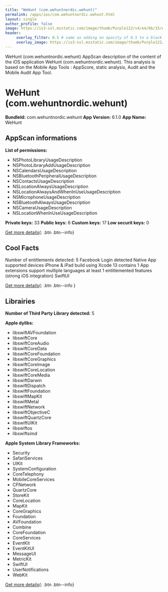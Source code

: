 ```yaml
---
title: "WeHunt (com.wehuntnordic.wehunt)"
permalink: /apps/ios/com.wehuntnordic.wehunt.html
layout: single
author_profile: false
image: https://is3-ssl.mzstatic.com/image/thumb/Purple122/v4/e4/6b/15/e46b155f-0454-6a18-5514-480fc06a7c7d/AppIcon-0-0-1x_U007emarketing-0-0-0-10-0-0-sRGB-0-0-0-GLES2_U002c0-512MB-85-220-0-0.png/512x512bb.jpg
header: 
     overlay_filter: 0.5 # same as adding an opacity of 0.5 to a black background
     overlay_image: https://is3-ssl.mzstatic.com/image/thumb/Purple122/v4/e4/6b/15/e46b155f-0454-6a18-5514-480fc06a7c7d/AppIcon-0-0-1x_U007emarketing-0-0-0-10-0-0-sRGB-0-0-0-GLES2_U002c0-512MB-85-220-0-0.png/512x512bb.jpg
---
```

WeHunt (com.wehuntnordic.wehunt) AppScan description of the content of the iOS application WeHunt (com.wehuntnordic.wehunt). This analysis is based on the Mobile App Tools : AppScore, static analysis, Audit and the Mobile Audit App Tool.

# WeHunt (com.wehuntnordic.wehunt)

**BundleId:** com.wehuntnordic.wehunt
**App Version:** 6.1.0
**App Name:** WeHunt


## AppScan informations 

**List of permissions:** 
- NSPhotoLibraryUsageDescription
- NSPhotoLibraryAddUsageDescription
- NSCalendarsUsageDescription
- NSBluetoothPeripheralUsageDescription
- NSContactsUsageDescription
- NSLocationAlwaysUsageDescription
- NSLocationAlwaysAndWhenInUseUsageDescription
- NSMicrophoneUsageDescription
- NSBluetoothAlwaysUsageDescription
- NSCameraUsageDescription
- NSLocationWhenInUseUsageDescription
  
  
**Private keys:** 33
**Public keys:** 6
**Custom keys:** 17
**Low securit keys:** 0
  
[Get more details](/pricing.html){: .btn .btn--info}

## Cool Facts

Number of entitlements detected: 5
Facebook Login detected
Native App
supported devices iPhone & iPad
build using Xcode 13
contains 1 App extensions
support multiple languages
at least 1 entitlemented features (strong iOS integration)
SwiftUI
  
[Get more details](/pricing.html){: .btn .btn--info }

## Librairies 
**Number of Third Party Library detected:** 5


**Apple dylibs:**
- libswiftAVFoundation
- libswiftCore
- libswiftCoreAudio
- libswiftCoreData
- libswiftCoreFoundation
- libswiftCoreGraphics
- libswiftCoreImage
- libswiftCoreLocation
- libswiftCoreMedia
- libswiftDarwin
- libswiftDispatch
- libswiftFoundation
- libswiftMapKit
- libswiftMetal
- libswiftNetwork
- libswiftObjectiveC
- libswiftQuartzCore
- libswiftUIKit
- libswiftos
- libswiftsimd


**Apple System Library Frameworks:**
- Security
- SafariServices
- UIKit
- SystemConfiguration
- CoreTelephony
- MobileCoreServices
- CFNetwork
- QuartzCore
- StoreKit
- CoreLocation
- MapKit
- CoreGraphics
- Foundation
- AVFoundation
- Combine
- CoreFoundation
- CoreServices
- EventKit
- EventKitUI
- MessageUI
- MetricKit
- SwiftUI
- UserNotifications
- WebKit


  
[Get more details](/pricing.html){: .btn .btn--info}

